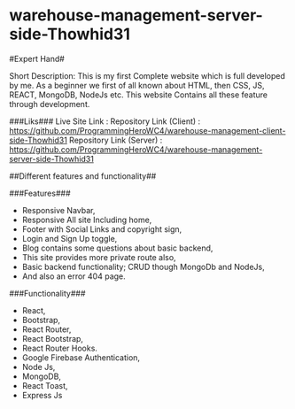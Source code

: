 ﻿# warehouse-management-server-side-Thowhid31


#Expert Hand#

Short Description: This is my first Complete website which is full developed by me. As a beginner we first of all known about HTML, then CSS, JS, REACT, MongoDB, NodeJs etc. This website Contains all these feature through development.

###Liks###
Live Site Link :
Repository Link (Client) : https://github.com/ProgrammingHeroWC4/warehouse-management-client-side-Thowhid31
Repository Link (Server) : https://github.com/ProgrammingHeroWC4/warehouse-management-server-side-Thowhid31

##Different features and functionality##

###Features###
* Responsive Navbar,
* Responsive All site Including home,
* Footer with Social Links and copyright sign,
* Login and Sign Up toggle,
* Blog contains some questions about basic backend,
* This site provides more private route also,
* Basic backend functionality; CRUD though MongoDb and NodeJs,
* And also an error 404 page.

###Functionality###
* React,
* Bootstrap,
* React Router,
* React Bootstrap,
* React Router Hooks.
* Google Firebase Authentication,
* Node Js,
* MongoDB,
* React Toast,
* Express Js
